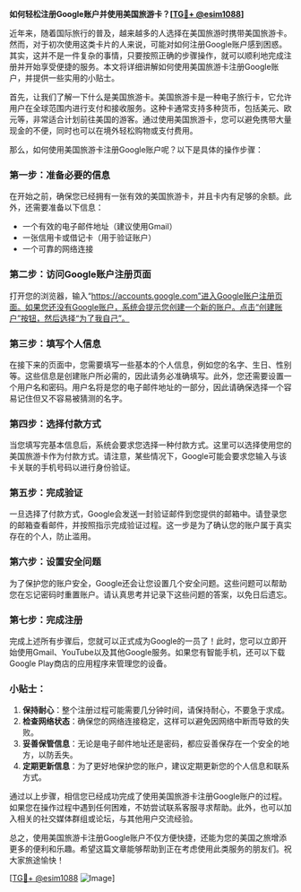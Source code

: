 **如何轻松注册Google账户并使用美国旅游卡？[[TG💪+ @esim1088](https://t.me/s/esim1088)]**

近年来，随着国际旅行的普及，越来越多的人选择在美国旅游时携带美国旅游卡。然而，对于初次使用这类卡片的人来说，可能对如何注册Google账户感到困惑。其实，这并不是一件复杂的事情，只要按照正确的步骤操作，就可以顺利地完成注册并开始享受便捷的服务。本文将详细讲解如何使用美国旅游卡注册Google账户，并提供一些实用的小贴士。

首先，让我们了解一下什么是美国旅游卡。美国旅游卡是一种电子旅行卡，它允许用户在全球范围内进行支付和接收服务。这种卡通常支持多种货币，包括美元、欧元等，非常适合计划前往美国的游客。通过使用美国旅游卡，您可以避免携带大量现金的不便，同时也可以在境外轻松购物或支付费用。

那么，如何使用美国旅游卡注册Google账户呢？以下是具体的操作步骤：

### **第一步：准备必要的信息**
在开始之前，确保您已经拥有一张有效的美国旅游卡，并且卡内有足够的余额。此外，还需要准备以下信息：
- 一个有效的电子邮件地址（建议使用Gmail）
- 一张信用卡或借记卡（用于验证账户）
- 一个可靠的网络连接

### **第二步：访问Google账户注册页面**
打开您的浏览器，输入“https://accounts.google.com”进入Google账户注册页面。如果您还没有Google账户，系统会提示您创建一个新的账户。点击“创建账户”按钮，然后选择“为了我自己”。

### **第三步：填写个人信息**
在接下来的页面中，您需要填写一些基本的个人信息，例如您的名字、生日、性别等。这些信息是创建账户所必需的，因此请务必准确填写。此外，您还需要设置一个用户名和密码。用户名将是您的电子邮件地址的一部分，因此请确保选择一个容易记住但又不容易被猜测的名字。

### **第四步：选择付款方式**
当您填写完基本信息后，系统会要求您选择一种付款方式。这里可以选择使用您的美国旅游卡作为付款方式。请注意，某些情况下，Google可能会要求您输入与该卡关联的手机号码以进行身份验证。

### **第五步：完成验证**
一旦选择了付款方式，Google会发送一封验证邮件到您提供的邮箱中。请登录您的邮箱查看邮件，并按照指示完成验证过程。这一步是为了确认您的账户属于真实存在的个人，防止滥用。

### **第六步：设置安全问题**
为了保护您的账户安全，Google还会让您设置几个安全问题。这些问题可以帮助您在忘记密码时重置账户。请认真思考并记录下这些问题的答案，以免日后遗忘。

### **第七步：完成注册**
完成上述所有步骤后，您就可以正式成为Google的一员了！此时，您可以立即开始使用Gmail、YouTube以及其他Google服务。如果您有智能手机，还可以下载Google Play商店的应用程序来管理您的设备。

### **小贴士：**
1. **保持耐心**：整个注册过程可能需要几分钟时间，请保持耐心，不要急于求成。
2. **检查网络状态**：确保您的网络连接稳定，这样可以避免因网络中断而导致的失败。
3. **妥善保管信息**：无论是电子邮件地址还是密码，都应妥善保存在一个安全的地方，以防丢失。
4. **定期更新信息**：为了更好地保护您的账户，建议定期更新您的个人信息和联系方式。

通过以上步骤，相信您已经成功完成了使用美国旅游卡注册Google账户的过程。如果您在操作过程中遇到任何困难，不妨尝试联系客服寻求帮助。此外，也可以加入相关的社交媒体群组或论坛，与其他用户交流经验。

总之，使用美国旅游卡注册Google账户不仅方便快捷，还能为您的美国之旅增添更多的便利和乐趣。希望这篇文章能够帮助到正在考虑使用此类服务的朋友们。祝大家旅途愉快！

[[TG💪+ @esim1088](https://t.me/s/esim1088) ![Image](https://i.postimg.cc/4NQfJmqS/Snipaste-2025-05-13-00-14-12.png)]